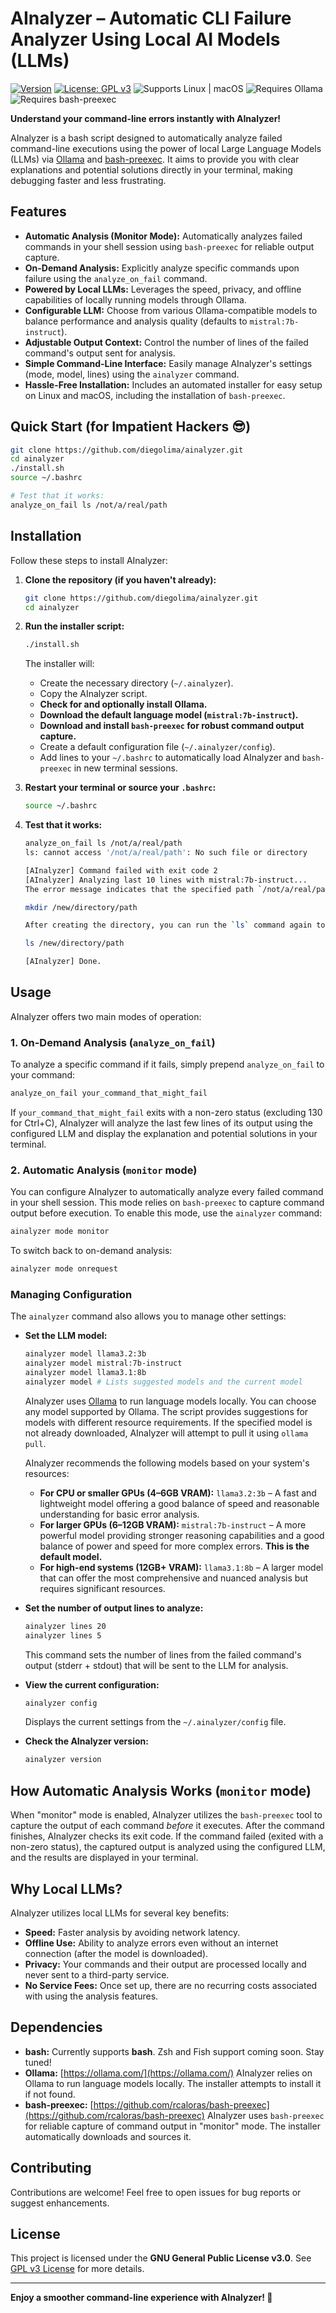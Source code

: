 # AInalyzer – Automatic CLI Failure Analyzer Using Local AI Models (LLMs)

[![Version](https://img.shields.io/badge/version-0.2.0-blue.svg?cacheSeconds=2592000)](https://github.com/diegolima/ainalyzer/releases/tag/v0.2.0)
[![License: GPL v3](https://img.shields.io/badge/License-GPLv3-blue.svg)](https://www.gnu.org/licenses/gpl-3.0)
![Supports Linux | macOS](https://img.shields.io/badge/platform-Linux%20%7C%20macOS-lightgrey)
![Requires Ollama](https://img.shields.io/badge/requires-Ollama-orange)
![Requires bash-preexec](https://img.shields.io/badge/requires-bash--preexec-brightgreen)

**Understand your command-line errors instantly with AInalyzer!**

AInalyzer is a bash script designed to automatically analyze failed command-line executions using the power of local Large Language Models (LLMs) via [Ollama](https://ollama.com/) and [bash-preexec](https://github.com/rcaloras/bash-preexec). It aims to provide you with clear explanations and potential solutions directly in your terminal, making debugging faster and less frustrating.

## Features

* **Automatic Analysis (Monitor Mode):** Automatically analyzes failed commands in your shell session using `bash-preexec` for reliable output capture.
* **On-Demand Analysis:** Explicitly analyze specific commands upon failure using the `analyze_on_fail` command.
* **Powered by Local LLMs:** Leverages the speed, privacy, and offline capabilities of locally running models through Ollama.
* **Configurable LLM:** Choose from various Ollama-compatible models to balance performance and analysis quality (defaults to `mistral:7b-instruct`).
* **Adjustable Output Context:** Control the number of lines of the failed command's output sent for analysis.
* **Simple Command-Line Interface:** Easily manage AInalyzer's settings (mode, model, lines) using the `ainalyzer` command.
* **Hassle-Free Installation:** Includes an automated installer for easy setup on Linux and macOS, including the installation of `bash-preexec`.

## Quick Start (for Impatient Hackers 😎)

```bash
git clone https://github.com/diegolima/ainalyzer.git
cd ainalyzer
./install.sh
source ~/.bashrc

# Test that it works:
analyze_on_fail ls /not/a/real/path
```

## Installation

Follow these steps to install AInalyzer:

1.  **Clone the repository (if you haven't already):**
    ```bash
    git clone https://github.com/diegolima/ainalyzer.git
    cd ainalyzer
    ```

2.  **Run the installer script:**
    ```bash
    ./install.sh
    ```
    The installer will:
    * Create the necessary directory (`~/.ainalyzer`).
    * Copy the AInalyzer script.
    * **Check for and optionally install Ollama.**
    * **Download the default language model (`mistral:7b-instruct`).**
    * **Download and install `bash-preexec` for robust command output capture.**
    * Create a default configuration file (`~/.ainalyzer/config`).
    * Add lines to your `~/.bashrc` to automatically load AInalyzer and `bash-preexec` in new terminal sessions.

3.  **Restart your terminal or source your `.bashrc`:**
    ```bash
    source ~/.bashrc
    ```

4. **Test that it works:**
    ```bash
    analyze_on_fail ls /not/a/real/path
    ls: cannot access '/not/a/real/path': No such file or directory

    [AInalyzer] Command failed with exit code 2
    [AInalyzer] Analyzing last 10 lines with mistral:7b-instruct...
    The error message indicates that the specified path `/not/a/real/path` does not exist on your system. To fix this issue, you need to provide a valid path or create the required directory. Here is an example of creating a new directory:

    mkdir /new/directory/path

    After creating the directory, you can run the `ls` command again to list its contents:

    ls /new/directory/path

    [AInalyzer] Done.
    ```

## Usage

AInalyzer offers two main modes of operation:

### 1. On-Demand Analysis (`analyze_on_fail`)

To analyze a specific command if it fails, simply prepend `analyze_on_fail` to your command:

```bash
analyze_on_fail your_command_that_might_fail
```

If `your_command_that_might_fail` exits with a non-zero status (excluding 130 for Ctrl+C), AInalyzer will analyze the last few lines of its output using the configured LLM and display the explanation and potential solutions in your terminal.

### 2. Automatic Analysis (`monitor` mode)

You can configure AInalyzer to automatically analyze every failed command in your shell session. This mode relies on `bash-preexec` to capture command output before execution. To enable this mode, use the `ainalyzer` command:

```bash
ainalyzer mode monitor
```

To switch back to on-demand analysis:

```bash
ainalyzer mode onrequest
```

### Managing Configuration

The `ainalyzer` command also allows you to manage other settings:

  * **Set the LLM model:**

    ```bash
    ainalyzer model llama3.2:3b
    ainalyzer model mistral:7b-instruct
    ainalyzer model llama3.1:8b
    ainalyzer model # Lists suggested models and the current model
    ```

    AInalyzer uses [Ollama](https://ollama.com/) to run language models locally. You can choose any model supported by Ollama. The script provides suggestions for models with different resource requirements. If the specified model is not already downloaded, AInalyzer will attempt to pull it using `ollama pull`.

    AInalyzer recommends the following models based on your system's resources:

      - **For CPU or smaller GPUs (4–6GB VRAM):** `llama3.2:3b` – A fast and lightweight model offering a good balance of speed and reasonable understanding for basic error analysis.
      - **For larger GPUs (6–12GB VRAM):** `mistral:7b-instruct` – A more powerful model providing stronger reasoning capabilities and a good balance of power and speed for more complex errors. **This is the default model.**
      - **For high-end systems (12GB+ VRAM):** `llama3.1:8b` – A larger model that can offer the most comprehensive and nuanced analysis but requires significant resources.

  * **Set the number of output lines to analyze:**

    ```bash
    ainalyzer lines 20
    ainalyzer lines 5
    ```

    This command sets the number of lines from the failed command's output (stderr + stdout) that will be sent to the LLM for analysis.

  * **View the current configuration:**

    ```bash
    ainalyzer config
    ```

    Displays the current settings from the `~/.ainalyzer/config` file.

  * **Check the AInalyzer version:**

    ```bash
    ainalyzer version
    ```

## How Automatic Analysis Works (`monitor` mode)

When "monitor" mode is enabled, AInalyzer utilizes the `bash-preexec` tool to capture the output of each command *before* it executes. After the command finishes, AInalyzer checks its exit code. If the command failed (exited with a non-zero status), the captured output is analyzed using the configured LLM, and the results are displayed in your terminal.

## Why Local LLMs?

AInalyzer utilizes local LLMs for several key benefits:

  * **Speed:** Faster analysis by avoiding network latency.
  * **Offline Use:** Ability to analyze errors even without an internet connection (after the model is downloaded).
  * **Privacy:** Your commands and their output are processed locally and never sent to a third-party service.
  * **No Service Fees:** Once set up, there are no recurring costs associated with using the analysis features.

## Dependencies

  * **bash:** Currently supports **bash**. Zsh and Fish support coming soon. Stay tuned!
  * **Ollama:** [https://ollama.com/](https://ollama.com/) AInalyzer relies on Ollama to run language models locally. The installer attempts to install it if not found.
  * **bash-preexec:** [https://github.com/rcaloras/bash-preexec](https://github.com/rcaloras/bash-preexec) AInalyzer uses `bash-preexec` for reliable capture of command output in "monitor" mode. The installer automatically downloads and sources it.

## Contributing

Contributions are welcome! Feel free to open issues for bug reports or suggest enhancements.

## License

This project is licensed under the **GNU General Public License v3.0**. See [GPL v3 License](https://www.gnu.org/licenses/gpl-3.0.en.html) for more details.

-----

**Enjoy a smoother command-line experience with AInalyzer! 🚀**